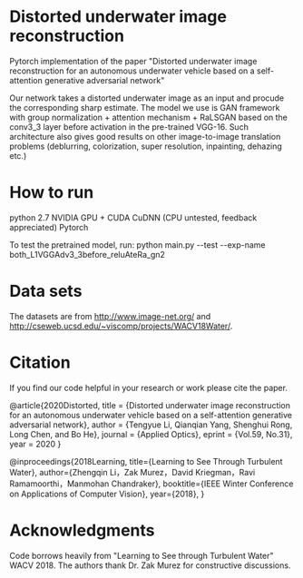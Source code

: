 # Distorted underwater image reconstruction
Pytorch implementation of the paper "Distorted underwater image reconstruction for an autonomous underwater vehicle based on a self-attention generative adversarial network"

Our network takes a distorted underwater image as an input and procude the corresponding sharp estimate. The model we use is GAN framework with group normalization + attention mechanism + RaLSGAN based on the conv3_3 layer before activation in the pre-trained VGG-16. Such architecture also gives good results on other image-to-image translation problems (deblurring, colorization, super resolution, inpainting, dehazing etc.)

# How to run
python 2.7
NVIDIA GPU + CUDA CuDNN (CPU untested, feedback appreciated)
Pytorch

To test the pretrained model, run: python main.py --test --exp-name both_L1VGGAdv3_3before_reluAteRa_gn2

# Data sets
The datasets are from http://www.image-net.org/ and http://cseweb.ucsd.edu/~viscomp/projects/WACV18Water/. 

# Citation
If you find our code helpful in your research or work please cite the paper.

@article{2020Distorted,
  title = {Distorted underwater image reconstruction for an autonomous underwater vehicle based on a self-attention generative adversarial network},
  author = {Tengyue Li, Qianqian Yang, Shenghui Rong, Long Chen, and Bo He},
  journal = {Applied Optics},
  eprint = {Vol.59, No.31},
  year = 2020
}

@inproceedings{2018Learning,
  title={Learning to See Through Turbulent Water},
  author={Zhengqin Li，Zak Murez，David Kriegman，Ravi Ramamoorthi，Manmohan Chandraker},
  booktitle={IEEE Winter Conference on Applications of Computer Vision},
  year={2018},
}

# Acknowledgments
Code borrows heavily from  "Learning to See through Turbulent Water" WACV 2018. The authors thank Dr. Zak Murez for constructive discussions.
